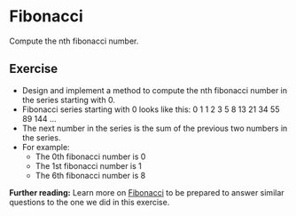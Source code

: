 # Fibonacci
Compute the nth fibonacci number.

## Exercise
* Design and implement a method to compute the nth fibonacci number in the series starting with 0.
* Fibonacci series starting with 0 looks like this: 0 1 1 2 3 5 8 13 21 34 55 89 144 ...
* The next number in the series is the sum of the previous two numbers in the series.
* For example:
   - The 0th fibonacci number is 0
   - The 1st fibonacci number is 1
   - The 6th fibonacci number is 8

**Further reading:** Learn more on [Fibonacci](https://en.wikipedia.org/wiki/Fibonacci_number) to be prepared to answer similar questions to the one we did in this exercise.
